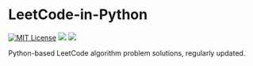 # LeetCode-in-Python

[![MIT License](https://img.shields.io/badge/license-MIT-green.svg)](https://github.com/LeetCode-in-Python/LeetCode-in-Python.github.io/blob/main/LICENSE)
[![](https://img.shields.io/github/stars/LeetCode-in-Python/LeetCode-in-Python.github.io?style=flat-square)](https://github.com/LeetCode-in-Python/LeetCode-in-Python.github.io)
[![](https://img.shields.io/github/forks/LeetCode-in-Python/LeetCode-in-Python.github.io?style=flat-square)](https://github.com/LeetCode-in-Python/LeetCode-in-Python.github.io/fork)

Python-based LeetCode algorithm problem solutions, regularly updated.
